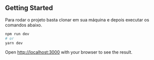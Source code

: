 
## Getting Started

Para rodar o projeto basta clonar em sua máquina e depois executar os comandos abaixo. 

```bash
npm run dev
# or
yarn dev
```

Open [http://localhost:3000](http://localhost:3000) with your browser to see the result.

